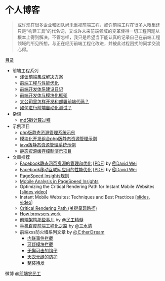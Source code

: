 # 个人博客

> 或许现在很多企业和团队尚未重视前端工程，或许前端工程在很多人眼里还只是“构建工具”的代名词，又或许未来前端领域的变革使得一切工程问题从根本上得到解决。不管怎样，我只是希望当下能认真的记录自己在前端工程领域的所见所想，与正在经历前端工程化改进，并被此过程困扰的同学交流心得。

[目录](https://github.com/fouber/blog/issues)

* 前端工程系列
    * [浅谈前端集成解决方案](https://github.com/fouber/blog/issues/1)
    * [前端工程与性能优化](https://github.com/fouber/blog/issues/3)
    * [前端开发体系建设日记](https://github.com/fouber/blog/issues/2)
    * [前端开发体与模块化框架](https://github.com/fouber/blog/issues/4)
    * [大公司里怎样开发和部署前端代码？](https://github.com/fouber/blog/issues/6)
    * [如何进行前端自动化测试？](https://github.com/fouber/blog/issues/7)
* 杂谈
   * [md5戳计算过程](https://github.com/fouber/blog/issues/5)
* 示例项目
    * [php版静态资源管理系统示例](https://github.com/fouber/static-resource-management-system-demo)
    * [模块化开发组合php版静态资源管理示例](https://github.com/fouber/fis-php-md.js)
    * [java版静态资源管理系统示例](https://github.com/fouber/fis-java-jsp)
    * [静态资源缓存控制演示项目](https://github.com/fouber/static-resource-digest-project)
* 文章推荐
    * [Facebook静态网页资源的管理和优化](http://v.youku.com/v_show/id_XMjI5OTUxMjE2.html) [[PDF](http://velocity.oreilly.com.cn/2010/ppts/VelocityChina2010Dec7StaticResource.pdf)] by [@David Wei](http://weibo.com/weixiaoliang9)
    * [Facebook移动互联网应用的性能优化](http://v.youku.com/v_show/id_XMzUwOTQzMzA4.html) [[PDF](http://velocity.oreilly.com.cn/2011/ppts/MobilePerformanceVelocity2011_DavidWei.pdf)] by [@David Wei](http://weibo.com/weixiaoliang9)
    * [PageSpeed Insights规则](https://developers.google.com/speed/docs/insights/rules?csw=1)
    * [Mobile Analysis in PageSpeed Insights](https://developers.google.com/speed/docs/insights/mobile)
    * Optimizing the Critical Rendering Path for Instant Mobile Websites [[slides](https://docs.google.com/presentation/d/1IRHyU7_crIiCjl0Gvue0WY3eY_eYvFQvSfwQouW9368/present?slide=id.p19),[video](https://www.youtube.com/watch?v=YV1nKLWoARQ)]
    * Instant Mobile Websites: Techniques and Best Practices [[slides](http://storage.googleapis.com/io-2013/presentations/239-%20Instant%20Mobile%20Websites-%20Techniques%20and%20Best%20Practices.pdf), [video](https://www.youtube.com/watch?v=Bzw8-ZLpwtw)]
    * [Critical Rendering Path (关键呈现路径)](https://developers.google.com/web/fundamentals/performance/critical-rendering-path/)
    * [How browsers work](http://taligarsiel.com/Projects/howbrowserswork1.htm)
    * [前端架构那些事儿](http://blog.xufei.gitpress.org/~posts/2014-05-20-%E5%89%8D%E7%AB%AF%E6%9E%B6%E6%9E%84%E9%82%A3%E4%BA%9B%E4%BA%8B%E5%84%BF.md) by [@民工精髓](http://weibo.com/sharpmaster)
    * [手机百度前端工程化之路](http://mweb.baidu.com/p/baidusearch-front-end-road.html) by [@三水清](http://weibo.com/206103888)
    * 前端xss防火墙系列文章 by [@ＥtherＤream](https://github.com/zjcqoo)
        * [内联事件拦截](http://fex.baidu.com/blog/2014/06/xss-frontend-firewall-1/)
        * [可疑模块拦截](http://fex.baidu.com/blog/2014/06/xss-frontend-firewall-2/)
        * [无懈可击的钩子](http://fex.baidu.com/blog/2014/06/xss-frontend-firewall-3/)
        * [天衣无缝的防护](http://fex.baidu.com/blog/2014/06/xss-frontend-firewall-4/)
        * [整装待发](http://fex.baidu.com/blog/2014/06/xss-frontend-firewall-5)

微博 [@前端农民工](http://www.weibo.com/fouber)
